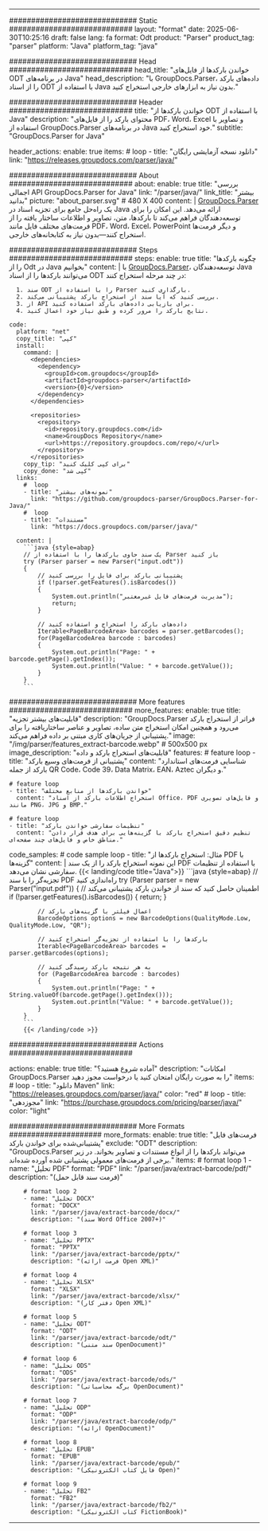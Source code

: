 


---
############################# Static ############################
layout: "format"
date:  2025-06-30T10:25:16
draft: false
lang: fa
format: Odt
product: "Parser"
product_tag: "parser"
platform: "Java"
platform_tag: "java"

############################# Head ############################
head_title: "خواندن بارکدها از فایل‌های ODT در برنامه‌های Java"
head_description: "با GroupDocs.Parser، داده‌های بارکد را از اسناد ODT با استفاده از Java بدون نیاز به ابزارهای خارجی استخراج کنید."

############################# Header ############################
title: "خواندن بارکدها از ODT با استفاده از Java" 
description: "محتوای بارکد را از فایل‌های PDF، Word، Excel و تصاویر با استفاده از GroupDocs.Parser در برنامه‌های Java خود استخراج کنید."
subtitle: "GroupDocs.Parser for Java" 

header_actions:
  enable: true
  items:
    #  loop
    - title: "دانلود نسخه آزمایشی رایگان"
      link: "https://releases.groupdocs.com/parser/java/"
      
############################# About ############################
about:
    enable: true
    title: "بررسی اجمالی API GroupDocs.Parser for Java"
    link: "/parser/java/"
    link_title: "بیشتر بدانید"
    picture: "about_parser.svg" # 480 X 400
    content: |
       [GroupDocs.Parser](/parser/java/) یک راه‌حل جامع برای تجزیه اسناد در Java ارائه می‌دهد. این امکان را برای توسعه‌دهندگان فراهم می‌کند تا بارکدها، متن، تصاویر و اطلاعات ساختار یافته را از فرمت‌های مختلف فایل مانند PDF، Word، Excel، PowerPoint و دیگر فرمت‌ها استخراج کنند—بدون نیاز به کتابخانه‌های خارجی.

############################# Steps ############################
steps:
    enable: true
    title: "چگونه بارکدها را از Odt در Java بخوانیم"
    content: |
      با [GroupDocs.Parser](/parser/java/)، توسعه‌دهندگان Java می‌توانند بارکدها را از اسناد ODT در چند مرحله استخراج کنند:
      
      1. سند ODT را با استفاده از Parser بارگذاری کنید.
      2. بررسی کنید که آیا سند از استخراج بارکد پشتیبانی می‌کند.
      3. از API برای بازیابی داده‌های بارکد استفاده کنید.
      4. نتایج بارکد را مرور کرده و طبق نیاز خود اعمال کنید.
   
    code:
      platform: "net"
      copy_title: "کپی"
      install:
        command: |
          <dependencies>
            <dependency>
              <groupId>com.groupdocs</groupId>
              <artifactId>groupdocs-parser</artifactId>
              <version>{0}</version>
            </dependency>
          </dependencies>

          <repositories>
            <repository>
              <id>repository.groupdocs.com</id>
              <name>GroupDocs Repository</name>
              <url>https://repository.groupdocs.com/repo/</url>
            </repository>
          </repositories>
        copy_tip: "برای کپی کلیک کنید"
        copy_done: "کپی شد"
      links:
        #  loop
        - title: "نمونه‌های بیشتر"
          link: "https://github.com/groupdocs-parser/GroupDocs.Parser-for-Java/"
        #  loop
        - title: "مستندات"
          link: "https://docs.groupdocs.com/parser/java/"
          
      content: |
        ```java {style=abap}
        // یک سند حاوی بارکدها را با استفاده از Parser باز کنید
        try (Parser parser = new Parser("input.odt"))
        {
            // پشتیبانی بارکد برای فایل را بررسی کنید
            if (!parser.getFeatures().isBarcodes())
            {
                System.out.println("مدیریت فرمت‌های فایل غیرمعتبر");
                return;
            }

            // داده‌های بارکد را استخراج و استفاده کنید
            Iterable<PageBarcodeArea> barcodes = parser.getBarcodes();
            for(PageBarcodeArea barcode : barcodes)
            {
                System.out.println("Page: " + barcode.getPage().getIndex());
                System.out.println("Value: " + barcode.getValue());
            }
        }
        ```            

############################# More features ############################
more_features:
  enable: true
  title: "قابلیت‌های بیشتر تجزیه"
  description: "GroupDocs.Parser فراتر از استخراج بارکد می‌رود و همچنین امکان استخراج متن ساده، تصاویر و عناصر ساختاریافته را برای پشتیبانی از جریان‌های کاری مبتنی بر داده فراهم می‌کند."
  image: "/img/parser/features_extract-barcode.webp" # 500x500 px
  image_description: "قابلیت‌های استخراج بارکد و داده"
  features:
    # feature loop
    - title: "پشتیبانی از فرمت‌های وسیع بارکد"
      content: "شناسایی فرمت‌های استاندارد بارکد از جمله QR Code، Code 39، Data Matrix، EAN، Aztec و دیگران."

    # feature loop
    - title: "خواندن بارکدها از منابع مختلف"
      content: "استخراج اطلاعات بارکد از اسناد Office، PDF و فایل‌های تصویری مانند PNG، JPG و BMP."

    # feature loop
    - title: "تنظیمات سفارشی خواندن بارکد"
      content: "تنظیم دقیق استخراج بارکد با گزینه‌هایی برای هدف قرار دادن مناطق خاص و فایل‌های چند صفحه‌ای."
      
  code_samples:
    # code sample loop
    - title: "مثال: استخراج بارکدها از PDF با گزینه‌ها"
      content: |
        این نمونه استخراج بارکد را از یک سند PDF با استفاده از تنظیمات سفارشی نشان می‌دهد.
        {{< landing/code title="Java">}}
        ```java {style=abap}
        //  تجزیه‌گر را با سند PDF راه‌اندازی کنید
        try (Parser parser = new Parser("input.pdf"))
        {
            // اطمینان حاصل کنید که سند از خواندن بارکد پشتیبانی می‌کند
            if (!parser.getFeatures().isBarcodes())
            {
                return;
            }

            // اعمال فیلتر با گزینه‌های بارکد
            BarcodeOptions options = new BarcodeOptions(QualityMode.Low, QualityMode.Low, "QR");

            // بارکدها را با استفاده از تجزیه‌گر استخراج کنید
            Iterable<PageBarcodeArea> barcodes = parser.getBarcodes(options);

            // به هر نتیجه بارکد رسیدگی کنید
            for (PageBarcodeArea barcode : barcodes)
            {
                System.out.println("Page: " + String.valueOf(barcode.getPage().getIndex()));
                System.out.println("Value: " + barcode.getValue());
            }
        }
        ```
        {{< /landing/code >}}


############################# Actions ############################

actions:
  enable: true
  title: "آماده شروع هستید؟"
  description: "امکانات GroupDocs.Parser را به صورت رایگان امتحان کنید یا درخواست مجوز دهید"
  items:
    #  loop
    - title: "دانلود Maven"
      link: "https://releases.groupdocs.com/parser/java/"
      color: "red"
        #  loop
    - title: "مجوزدهی"
      link: "https://purchase.groupdocs.com/pricing/parser/java/"
      color: "light"


############################# More Formats #####################
more_formats:
    enable: true
    title: "فرمت‌های فایل پشتیبانی‌شده برای خواندن بارکد"
    exclude: "ODT"
    description: "GroupDocs.Parser می‌تواند بارکدها را از انواع مستندات و تصاویر بخواند. در زیر برخی از فرمت‌های معمولی پشتیبانی شده آورده شده‌اند."
    items: 
        # format loop 1
        - name: "تحلیل PDF"
          format: "PDF"
          link: "/parser/java/extract-barcode/pdf/"
          description: "(فرمت سند قابل حمل)"
          
        # format loop 2
        - name: "تحلیل DOCX"
          format: "DOCX"
          link: "/parser/java/extract-barcode/docx/"
          description: "(سند Word Office 2007+)"
          
        # format loop 3
        - name: "تحلیل PPTX"
          format: "PPTX"
          link: "/parser/java/extract-barcode/pptx/"
          description: "(فرمت ارائه Open XML)"
          
        # format loop 4
        - name: "تحلیل XLSX"
          format: "XLSX"
          link: "/parser/java/extract-barcode/xlsx/"
          description: "(دفتر کار Open XML)"
          
        # format loop 5
        - name: "تحلیل ODT"
          format: "ODT"
          link: "/parser/java/extract-barcode/odt/"
          description: "(سند متنی OpenDocument)"
          
        # format loop 6
        - name: "تحلیل ODS"
          format: "ODS"
          link: "/parser/java/extract-barcode/ods/"
          description: "(برگه محاسباتی OpenDocument)"
          
        # format loop 7
        - name: "تحلیل ODP"
          format: "ODP"
          link: "/parser/java/extract-barcode/odp/"
          description: "(ارائه OpenDocument)"
          
        # format loop 8
        - name: "تحلیل EPUB"
          format: "EPUB"
          link: "/parser/java/extract-barcode/epub/"
          description: "(فایل کتاب الکترونیکی Open)"
          
        # format loop 9
        - name: "تحلیل FB2"
          format: "FB2"
          link: "/parser/java/extract-barcode/fb2/"
          description: "(کتاب الکترونیکی FictionBook)"
         
          

---